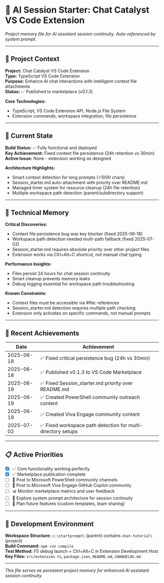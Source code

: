 # 🧠 AI Session Starter: Chat Catalyst VS Code Extension

*Project memory file for AI assistant session continuity. Auto-referenced by system prompt.*

---

## 📘 Project Context
**Project:** Chat Catalyst VS Code Extension  
**Type:** TypeScript VS Code Extension  
**Purpose:** Enhance AI chat interactions with intelligent context file attachments  
**Status:** ✅ Published to marketplace (v0.1.3)

**Core Technologies:**
- TypeScript, VS Code Extension API, Node.js File System
- Extension commands, workspace integration, file persistence

---

## 🎯 Current State
**Build Status:** ✅ Fully functional and deployed  
**Key Achievement:** Fixed context file persistence (24h retention vs 30min)  
**Active Issue:** None - extension working as designed

**Architecture Highlights:**
- Smart context detection for long prompts (>1000 chars)
- Session_starter.md auto-attachment with priority over README.md
- Managed timer system for resource cleanup (24h file retention)
- Multiple workspace path detection (parent/subdirectory support)

---

## 🧠 Technical Memory

**Critical Discoveries:**
- Context file persistence bug was key blocker (fixed 2025-06-18)
- Workspace path detection needed multi-path fallback (fixed 2025-07-02)
- Session_starter.md requires absolute priority over other project files
- Extension works via Ctrl+Alt+C shortcut, not manual chat typing

**Performance Insights:**
- Files persist 24 hours for chat session continuity
- Smart cleanup prevents memory leaks
- Debug logging essential for workspace path troubleshooting

**Known Constraints:**
- Context files must be accessible via #file: references
- Session_starter.md detection requires multiple path checking
- Extension only activates on specific commands, not manual prompts

---

## 🚀 Recent Achievements
| Date | Achievement |
|------|-------------|
| 2025-06-18 | ✅ Fixed critical persistence bug (24h vs 30min) |
| 2025-06-18 | ✅ Published v0.1.3 to VS Code Marketplace |
| 2025-06-19 | ✅ Fixed Session_starter.md priority over README.md |
| 2025-06-19 | ✅ Created PowerShell community outreach content |
| 2025-06-19 | ✅ Created Viva Engage community content |
| 2025-07-02 | ✅ Fixed workspace path detection for multi-directory setups |

---

## 📋 Active Priorities
- [x] ✅ Core functionality working perfectly
- [x] ✅ Marketplace publication complete
- [ ] 📢 Post to Microsoft PowerShell community channels
- [ ] 📢 Post to Microsoft Viva Engage GitHub Copilot community  
- [ ] 📊 Monitor marketplace metrics and user feedback
- [ ] 🎯 Explore system prompt architecture for session continuity
- [ ] 🚀 Plan future features (custom templates, team sharing)

---

## 🔧 Development Environment
**Workspace Structure:** `c:\startprompt\` (parent) contains `chat-tutorial\` (project)  
**Build Command:** `npm run compile`  
**Test Method:** F5 debug launch + Ctrl+Alt+C in Extension Development Host  
**Key Files:** `src/extension.ts`, `package.json`, `README.md`, `CHANGELOG.md`

---

*This file serves as persistent project memory for enhanced AI assistant session continuity.*
